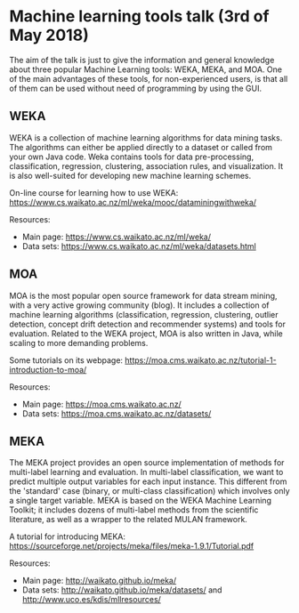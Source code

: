 # Machine learning tools talk (3rd of May 2018)
The aim of the talk is just to give the information and general knowledge about three popular Machine Learning tools: WEKA, MEKA, and MOA.
One of the main advantages of these tools, for non-experienced users, is that all of them can be used without need of programming by using the GUI.

## WEKA

WEKA is a collection of machine learning algorithms for data mining tasks. The algorithms can either be applied directly to a dataset or called from your own Java code. Weka contains tools for data pre-processing, classification, regression, clustering, association rules, and visualization. It is also well-suited for developing new machine learning schemes. 

On-line course for learning how to use WEKA: https://www.cs.waikato.ac.nz/ml/weka/mooc/dataminingwithweka/

Resources: 

- Main page: https://www.cs.waikato.ac.nz/ml/weka/
- Data sets: https://www.cs.waikato.ac.nz/ml/weka/datasets.html


## MOA

MOA is the most popular open source framework for data stream mining, with a very active growing community (blog). It includes a collection of machine learning algorithms (classification, regression, clustering, outlier detection, concept drift detection and recommender systems) and tools for evaluation. Related to the WEKA project, MOA is also written in Java, while scaling to more demanding problems.

Some tutorials on its webpage: https://moa.cms.waikato.ac.nz/tutorial-1-introduction-to-moa/

Resources: 

- Main page: https://moa.cms.waikato.ac.nz/
- Data sets: https://moa.cms.waikato.ac.nz/datasets/


## MEKA

The MEKA project provides an open source implementation of methods for multi-label learning and evaluation. In multi-label classification, we want to predict multiple output variables for each input instance. This different from the 'standard' case (binary, or multi-class classification) which involves only a single target variable. MEKA is based on the WEKA Machine Learning Toolkit; it includes dozens of multi-label methods from the scientific literature, as well as a wrapper to the related MULAN framework.

A tutorial for introducing MEKA: https://sourceforge.net/projects/meka/files/meka-1.9.1/Tutorial.pdf

Resources: 

- Main page: http://waikato.github.io/meka/
- Data sets: http://waikato.github.io/meka/datasets/ and http://www.uco.es/kdis/mllresources/

